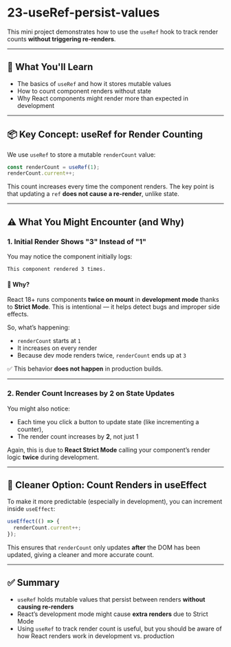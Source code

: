 # 23-useRef-persist-values

This mini project demonstrates how to use the `useRef` hook to track render counts **without triggering re-renders**.

---

## 🧠 What You'll Learn

- The basics of `useRef` and how it stores mutable values
- How to count component renders without state
- Why React components might render more than expected in development

---

## 📦 Key Concept: useRef for Render Counting

We use `useRef` to store a mutable `renderCount` value:

```jsx
const renderCount = useRef(1);
renderCount.current++;
```

This count increases every time the component renders. The key point is that updating a `ref` **does not cause a re-render**, unlike state.

---

## ⚠️ What You Might Encounter (and Why)

### 1. Initial Render Shows "3" Instead of "1"

You may notice the component initially logs:

```
This component rendered 3 times.
```

#### 🤔 Why?

React 18+ runs components **twice on mount** in **development mode** thanks to **Strict Mode**. This is intentional — it helps detect bugs and improper side effects.

So, what’s happening:
- `renderCount` starts at `1`
- It increases on every render
- Because dev mode renders twice, `renderCount` ends up at `3`

✅ This behavior **does not happen** in production builds.

---

### 2. Render Count Increases by 2 on State Updates

You might also notice:
- Each time you click a button to update state (like incrementing a counter),
- The render count increases by **2**, not just 1

Again, this is due to **React Strict Mode** calling your component’s render logic **twice** during development.

---

## 🧼 Cleaner Option: Count Renders in useEffect

To make it more predictable (especially in development), you can increment inside `useEffect`:

```jsx
useEffect(() => {
  renderCount.current++;
});
```

This ensures that `renderCount` only updates **after** the DOM has been updated, giving a cleaner and more accurate count.

---

## ✅ Summary

- `useRef` holds mutable values that persist between renders **without causing re-renders**
- React’s development mode might cause **extra renders** due to Strict Mode
- Using `useRef` to track render count is useful, but you should be aware of how React renders work in development vs. production
